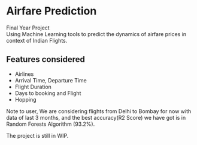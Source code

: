 # Airfare Prediction 
Final Year Project  
Using Machine Learning tools to predict the dynamics of airfare prices in context of Indian Flights.  

## Features considered 

- Airlines 
- Arrival Time, Departure Time
- Flight Duration
- Days to booking and Flight
- Hopping

Note to user, We are considering flights from Delhi to Bombay for now with data of last 3 months, and the best accuracy(R2 Score) we have got is in Random Forests Algorithm (93.2%). 

The project is still in WIP.
